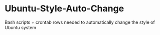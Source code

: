 # Ubuntu-Style-Auto-Change
Bash scripts + crontab rows needed to automatically change the style of Ubuntu system

